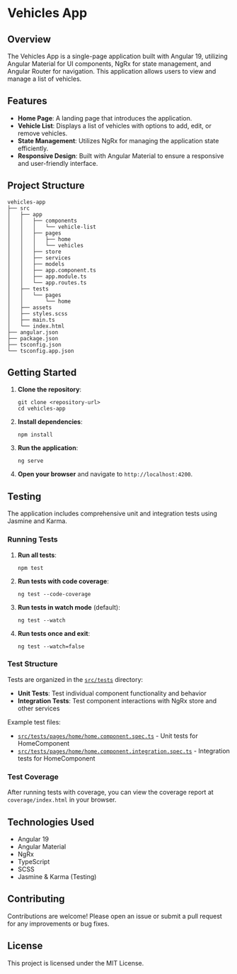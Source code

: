 # Vehicles App

## Overview

The Vehicles App is a single-page application built with Angular 19, utilizing Angular Material for UI components, NgRx for state management, and Angular Router for navigation. This application allows users to view and manage a list of vehicles.

## Features

- **Home Page**: A landing page that introduces the application.
- **Vehicle List**: Displays a list of vehicles with options to add, edit, or remove vehicles.
- **State Management**: Utilizes NgRx for managing the application state efficiently.
- **Responsive Design**: Built with Angular Material to ensure a responsive and user-friendly interface.

## Project Structure

```
vehicles-app
├── src
│   ├── app
│   │   ├── components
│   │   │   └── vehicle-list
│   │   ├── pages
│   │   │   ├── home
│   │   │   └── vehicles
│   │   ├── store
│   │   ├── services
│   │   ├── models
│   │   ├── app.component.ts
│   │   ├── app.module.ts
│   │   └── app.routes.ts
│   ├── tests
│   │   └── pages
│   │       └── home
│   ├── assets
│   ├── styles.scss
│   ├── main.ts
│   └── index.html
├── angular.json
├── package.json
├── tsconfig.json
└── tsconfig.app.json
```

## Getting Started

1. **Clone the repository**:

   ```
   git clone <repository-url>
   cd vehicles-app
   ```

2. **Install dependencies**:

   ```
   npm install
   ```

3. **Run the application**:

   ```
   ng serve
   ```

4. **Open your browser** and navigate to `http://localhost:4200`.

## Testing

The application includes comprehensive unit and integration tests using Jasmine and Karma.

### Running Tests

1. **Run all tests**:

   ```
   npm test
   ```

2. **Run tests with code coverage**:

   ```
   ng test --code-coverage
   ```

3. **Run tests in watch mode** (default):

   ```
   ng test --watch
   ```

4. **Run tests once and exit**:
   ```
   ng test --watch=false
   ```

### Test Structure

Tests are organized in the [`src/tests`](src/tests) directory:

- **Unit Tests**: Test individual component functionality and behavior
- **Integration Tests**: Test component interactions with NgRx store and other services

Example test files:

- [`src/tests/pages/home/home.component.spec.ts`](src/tests/pages/home/home.component.spec.ts) - Unit tests for HomeComponent
- [`src/tests/pages/home/home.component.integration.spec.ts`](src/tests/pages/home/home.component.integration.spec.ts) - Integration tests for HomeComponent

### Test Coverage

After running tests with coverage, you can view the coverage report at `coverage/index.html` in your browser.

## Technologies Used

- Angular 19
- Angular Material
- NgRx
- TypeScript
- SCSS
- Jasmine & Karma (Testing)

## Contributing

Contributions are welcome! Please open an issue or submit a pull request for any improvements or bug fixes.

## License

This project is licensed under the MIT License.
